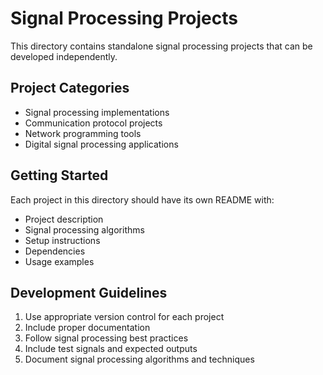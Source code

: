 # Signal Processing Projects

This directory contains standalone signal processing projects that can be developed independently.

## Project Categories

- Signal processing implementations
- Communication protocol projects
- Network programming tools
- Digital signal processing applications

## Getting Started

Each project in this directory should have its own README with:
- Project description
- Signal processing algorithms
- Setup instructions
- Dependencies
- Usage examples

## Development Guidelines

1. Use appropriate version control for each project
2. Include proper documentation
3. Follow signal processing best practices
4. Include test signals and expected outputs
5. Document signal processing algorithms and techniques 